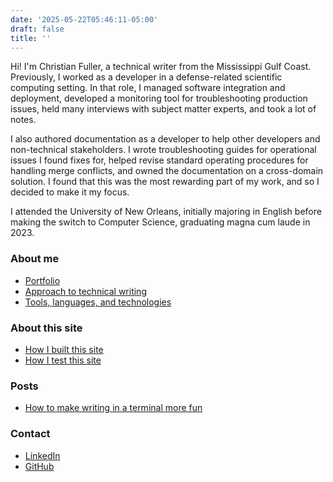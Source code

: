 ```yaml
---
date: '2025-05-22T05:46:11-05:00'
draft: false
title: ''
---
```


Hi!  I'm Christian Fuller, a technical writer from the Mississippi Gulf Coast.  Previously, I worked as a developer in a defense-related scientific computing setting.  In that role, I managed software integration and deployment, developed a monitoring tool for troubleshooting production issues, held many interviews with subject matter experts, and took a lot of notes.  

I also authored documentation as a developer to help other developers and non-technical stakeholders.  I wrote troubleshooting guides for operational issues I found fixes for, helped revise standard operating procedures for handling merge conflicts, and owned the documentation on a cross-domain solution.  I found that this was the most rewarding part of my work, and so I decided to make it my focus.

I attended the University of New Orleans, initially majoring in English before making the switch to Computer Science, graduating magna cum laude in 2023.

### About me

- [Portfolio](/site/about-me/portfolio/)
- [Approach to technical writing](/site/about-me/approach/)
- [Tools, languages, and technologies](/site/about-me/tools/)

### About this site

- [How I built this site](/site/about/how-i-built-this-site/)
- [How I test this site](/site/about/how-i-test-this-site/)

### Posts

- [How to make writing in a terminal more fun](/site/posts/terminal-fun/)

### Contact

- [LinkedIn](https://www.linkedin.com/in/christian-s-fuller/)
- [GitHub](https://github.com/nandstand/)
